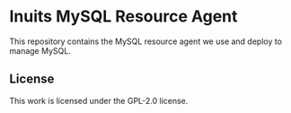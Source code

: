 # Inuits MySQL Resource Agent

This repository contains the MySQL resource agent we use and deploy to manage
MySQL.

## License

This work is licensed under the GPL-2.0 license.
